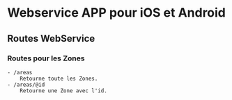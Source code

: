 # Webservice APP pour iOS et Android

## Routes WebService

### Routes pour les Zones

    - /areas
        Retourne toute les Zones.
    - /areas/@id
        Retourne une Zone avec l'id.
